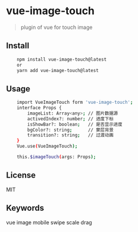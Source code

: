 # vue-image-touch

> plugin of vue for touch image

## Install

```bash
    npm install vue-image-touch@latest
    or
    yarn add vue-image-touch@latest
```

## Usage

```bash
    import VueImageTouch form 'vue-image-touch';
    interface Props {
        imageList: Array<any>; // 图片数据源
        activedIndex?: number; // 进度下标
        isShowBar?: boolean;   // 是否显示进度
        bgColor?: string;      // 蒙层背景
        transition?: string;   // 过渡动画
    }
    Vue.use(VueImageTouch);

    this.$imageTouch(args: Props);
```

## License

MIT

## Keywords

vue image mobile swipe scale drag
